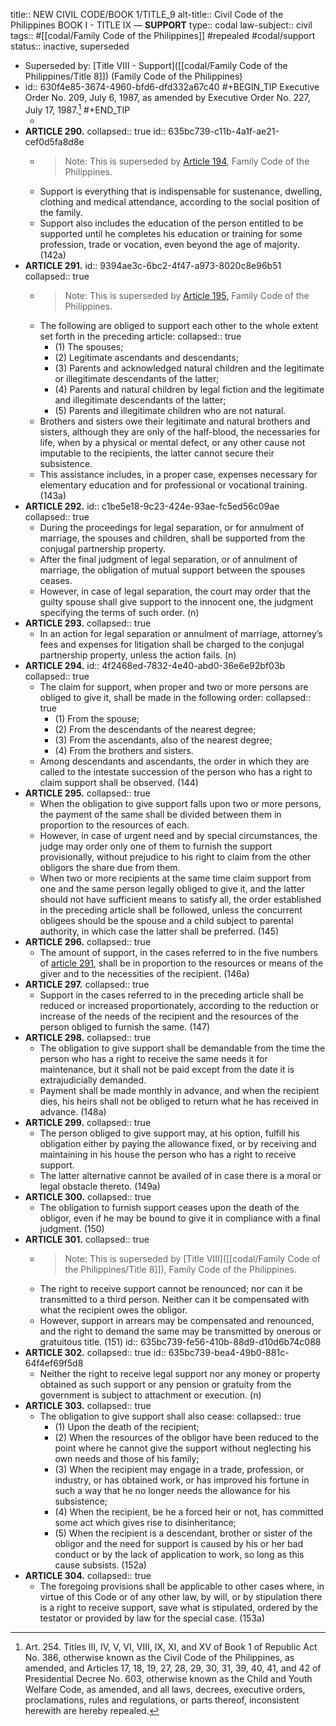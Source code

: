 title:: NEW CIVIL CODE/BOOK 1/TITLE_9
alt-title:: Civil Code of the Philippines BOOK I - TITLE IX —  **SUPPORT**
type:: codal
law-subject:: civil
tags:: #[[codal/Family Code of the Philippines]] #repealed #codal/support
status:: inactive, superseded

- Superseded by: [Title VIII - Support]([[codal/Family Code of the Philippines/Title 8]]) (Family Code of the Philippines)
- id:: 630f4e85-3674-4960-bfd6-dfd332a67c40
  #+BEGIN_TIP
  Executive Order No. 209, July 6, 1987, as amended by Executive Order No. 227, July 17, 1987.[^1]
  #+END_TIP
	- [^1]: Art. 254. Titles III, IV, V, VI, VIII, IX, XI, and XV of Book 1 of Republic Act No. 386, otherwise known as the Civil Code of the Philippines, as amended, and Articles 17, 18, 19, 27, 28, 29, 30, 31, 39, 40, 41, and 42 of Presidential Decree No. 603, otherwise known as the Child and Youth Welfare Code, as amended, and all laws, decrees, executive orders, proclamations, rules and regulations, or parts thereof, inconsistent herewith are hereby repealed.
- **ARTICLE 290.**
  collapsed:: true
  id:: 635bc739-c11b-4a1f-ae21-cef0d5fa8d8e
	- > Note: This is superseded by [Article 194](((cf08893c-3a8c-4d28-ad56-757a94308e45))), Family Code of the Philippines.
	- Support is everything that is indispensable for sustenance, dwelling, clothing and medical attendance, according to the social position of the family.
	- Support also includes the education of the person entitled to be supported until he completes his education or training for some profession, trade or vocation, even beyond the age of majority. (142a)
- **ARTICLE 291.**
  id:: 9394ae3c-6bc2-4f47-a973-8020c8e96b51
  collapsed:: true
	- > Note: This is superseded by [Article 195,](((ad404461-436a-4a88-85ac-211ceae86f99))) Family Code of the Philippines.
	- The following are obliged to support each other to the whole extent set forth in the preceding article:
	  collapsed:: true
		- (1) The spouses;
		- (2) Legitimate ascendants and descendants;
		- (3) Parents and acknowledged natural children and the legitimate or illegitimate descendants of the latter;
		- (4) Parents and natural children by legal fiction and the legitimate and illegitimate descendants of the latter;
		- (5) Parents and illegitimate children who are not natural.
	- Brothers and sisters owe their legitimate and natural brothers and sisters, although they are only of the half-blood, the necessaries for life, when by a physical or mental defect, or any other cause not imputable to the recipients, the latter cannot secure their subsistence.
	- This assistance includes, in a proper case, expenses necessary for elementary education and for professional or vocational training. (143a)
- **ARTICLE 292.**
  id:: c1be5e18-9c23-424e-93ae-fc5ed56c09ae
  collapsed:: true
	- During the proceedings for legal separation, or for annulment of marriage, the spouses and children, shall be supported from the conjugal partnership property.
	- After the final judgment of legal separation, or of annulment of marriage, the obligation of mutual support between the spouses ceases.
	- However, in case of legal separation, the court may order that the guilty spouse shall give support to the innocent one, the judgment specifying the terms of such order. (n)
- **ARTICLE 293.**
  collapsed:: true
	- In an action for legal separation or annulment of marriage, attorney’s fees and expenses for litigation shall be charged to the conjugal partnership property, unless the action fails. (n)
- **ARTICLE 294.**
  id:: 4f2468ed-7832-4e40-abd0-36e6e92bf03b
  collapsed:: true
	- The claim for support, when proper and two or more persons are obliged to give it, shall be made in the following order:
	  collapsed:: true
		- (1) From the spouse;
		- (2) From the descendants of the nearest degree;
		- (3) From the ascendants, also of the nearest degree;
		- (4) From the brothers and sisters.
	- Among descendants and ascendants, the order in which they are called to the intestate succession of the person who has a right to claim support shall be observed. (144)
- **ARTICLE 295.**
  collapsed:: true
	- When the obligation to give support falls upon two or more persons, the payment of the same shall be divided between them in proportion to the resources of each.
	- However, in case of urgent need and by special circumstances, the judge may order only one of them to furnish the support provisionally, without prejudice to his right to claim from the other obligors the share due from them.
	- When two or more recipients at the same time claim support from one and the same person legally obliged to give it, and the latter should not have sufficient means to satisfy all, the order established in the preceding article shall be followed, unless the concurrent obligees should be the spouse and a child subject to parental authority, in which case the latter shall be preferred. (145)
- **ARTICLE 296.**
  collapsed:: true
	- The amount of support, in the cases referred to in the five numbers of [article 291](((9394ae3c-6bc2-4f47-a973-8020c8e96b51))), shall be in proportion to the resources or means of the giver and to the necessities of the recipient. (146a)
- **ARTICLE 297.**
  collapsed:: true
	- Support in the cases referred to in the preceding article shall be reduced or increased proportionately, according to the reduction or increase of the needs of the recipient and the resources of the person obliged to furnish the same. (147)
- **ARTICLE 298.**
  collapsed:: true
	- The obligation to give support shall be demandable from the time the person who has a right to receive the same needs it for maintenance, but it shall not be paid except from the date it is extrajudicially demanded.
	- Payment shall be made monthly in advance, and when the recipient dies, his heirs shall not be obliged to return what he has received in advance. (148a)
- **ARTICLE 299.**
  collapsed:: true
	- The person obliged to give support may, at his option, fulfill his obligation either by paying the allowance fixed, or by receiving and maintaining in his house the person who has a right to receive support.
	- The latter alternative cannot be availed of in case there is a moral or legal obstacle thereto. (149a)
- **ARTICLE 300.**
  collapsed:: true
	- The obligation to furnish support ceases upon the death of the obligor, even if he may be bound to give it in compliance with a final judgment. (150)
- **ARTICLE 301.**
  collapsed:: true
	- > Note: This is superseded by [Title VIII]([[codal/Family Code of the Philippines/Title 8]]), Family Code of the Philippines.
	- The right to receive support cannot be renounced; nor can it be transmitted to a third person. Neither can it be compensated with what the recipient owes the obligor.
	- However, support in arrears may be compensated and renounced, and the right to demand the same may be transmitted by onerous or gratuitous title. (151)
	  id:: 635bc739-fe56-410b-88d9-d10d6b74c088
- **ARTICLE 302.**
  collapsed:: true
  id:: 635bc739-bea4-49b0-881c-64f4ef69f5d8
	- Neither the right to receive legal support nor any money or property obtained as such support or any pension or gratuity from the government is subject to attachment or execution. (n)
- **ARTICLE 303.**
  collapsed:: true
	- The obligation to give support shall also cease:
	  collapsed:: true
		- (1) Upon the death of the recipient;
		- (2) When the resources of the obligor have been reduced to the point where he cannot give the support without neglecting his own needs and those of his family;
		- (3) When the recipient may engage in a trade, profession, or industry, or has obtained work, or has improved his fortune in such a way that he no longer needs the allowance for his subsistence;
		- (4) When the recipient, be he a forced heir or not, has committed some act which gives rise to disinheritance;
		- (5) When the recipient is a descendant, brother or sister of the obligor and the need for support is caused by his or her bad conduct or by the lack of application to work, so long as this cause subsists. (152a)
- **ARTICLE 304.**
  collapsed:: true
	- The foregoing provisions shall be applicable to other cases where, in virtue of this Code or of any other law, by will, or by stipulation there is a right to receive support, save what is stipulated, ordered by the testator or provided by law for the special case. (153a)